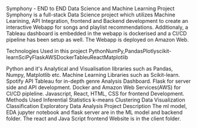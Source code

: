 Symphony - END to END Data Science and Machine Learning Project
Symphony is a full-stack Data Science project which utilizes Machine Learining, API Integration, frontend and Backend development to create an interactive Webapp for songs and playlist recommendations. Additionaly, a Tableau dashboard is embedded in the webapp is dockerised and a CI/CD pipeline has been setup as well. The Webapp is deployed on Amazon Web.

Technologies Used in this project
PythonNumPy,PandasPlotlyscikit-learnSciPyFlaskAWSDockerTableuReactMatplotlib

Python and it's Analytical and Visualisation libraries such as Pandas, Numpy, Matplotlib etc.
Machine Learning Libraries such as Scikit-learn.
Spotify API
Tableau for in-depth genre Analysis Dashboard.
Flask for server side and API development.
Docker and Amazon Web Services(AWS) for CI/CD pipleline.
Javascript, React, HTML, CSS for frontend Development.
Methods Used
Inferential Statistics
k-means Clustering
Data Visualization
Classification
Exploratory Data Analysis
Project Description
The ml model, EDA jupyter notebook and flask server are in the ML model and backend folder. The react and Java Script frontend Website is in the client folder.


